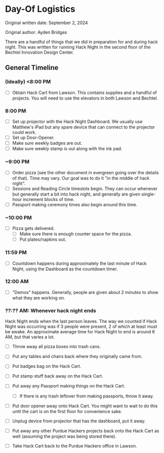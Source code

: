 # Day-Of Logistics
Original written date: September 2, 2024

Original author: Ayden Bridges


There are a handful of things that we did in preparation for and during hack night. This was written for running Hack Night in the second floor of the Bechtel Innovation Design Center.

## General Timeline

### (Ideally) <8:00 PM
- [ ] Obtain Hack Cart from Lawson. This contains supplies and a handful of projects. You will need to use the elevators in both Lawson and Bechtel.

### 8:00 PM
- [ ] Set up projector with the Hack Night Dashboard. We usually use Matthew's iPad but any spare device that can connect to the projector could work.
- [ ] Set up Door-Opener.
- [ ] Make sure weekly badges are out.
- [ ] Make sure weekly stamp is out along with the ink pad.

### ~9:00 PM
- [ ] Order pizza (see the other document in evergreen going over the details of that). Time may vary. Our goal was to do it "in the middle of hack night".
- [ ] Sessions and Reading Circle timeslots begin. They can occur whenever but generally start a bit into hack night, and generally are given single-hour increment blocks of time. 
- [ ] Passport making ceremony times also begin around this time.

### ~10:00 PM 
- [ ] Pizza gets delivered.
  - [ ] Make sure there is enough counter space for the pizza.
  - [ ] Put plates/napkins out.

### 11:59 PM
- [ ] Countdown happens during approximately the last minute of Hack Night, using the Dashboard as the countdown timer.

### 12:00 AM
- [ ] "Demos" happens. Generally, people are given about 2 minutes to show what they are working on.

### ??:?? AM: Whenever hack night ends
Hack Night ends when the last person leaves. The way we counted if Hack Night was occurring was if 3 people were present, 2 of which at least must be awake. An approximate average time for Hack Night to end is around 6 AM, but that varies a lot.
- [ ] Throw away all pizza boxes into trash cans.
- [ ] Put any tables and chairs back where they originally came from.
- [ ] Put badges bag on the Hack Cart.
- [ ] Put stamp stuff back away on the Hack Cart.
- [ ] Put away any Passport making things on the Hack Cart.
  - [ ] If there is any trash leftover from making passports, throw it away.
- [ ] Put door opener away onto Hack Cart. You might want to wait to do this until the cart is on the first floor for convenience sake.
- [ ] Unplug device from projector that has the dashboard, put it away.
- [ ] Put away any other Purdue Hackers projects back onto the Hack Cart as well (assuming the project was being stored there).
- [ ] Take Hack Cart back to the Purdue Hackers office in Lawson.

